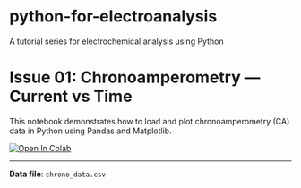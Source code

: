 # python-for-electroanalysis
A tutorial series for electrochemical analysis using Python

# Issue 01: Chronoamperometry — Current vs Time

This notebook demonstrates how to load and plot chronoamperometry (CA) data in Python using Pandas and Matplotlib.

[![Open In Colab](https://colab.research.google.com/assets/colab-badge.svg)](https://colab.research.google.com/github/YOUR_USERNAME/python-for-electroanalysis/blob/main/Issue_01_Chronoamperometry/Issue_01_Chronoamperometry.ipynb)

---
**Data file**: `chrono_data.csv`  


